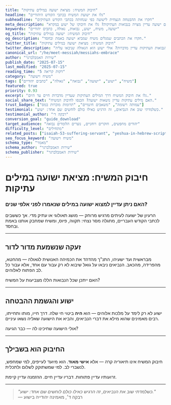```yaml
---
title: "חיבוק המשיח: מציאת ישועה במילים עתיקות"
headline: "גלו את ישועת המשיח בכתבי הקודש היהודיים"
subheadline: "חקרו את ההבטחה הנצחית לישועה כפי שנחזתה בכתבי הקודש העתיקים"
meta_description: "האם ישועה עדיין מצויה בנבואות העתיקות? גלו את חיבוקו של ישוע במקרא."
keywords: "ישועה, משיח, ישוע, נבואות, גאולה, כתבים יהודיים"
og_title: "חיבוק המשיח: ישועה במילים עתיקות"
og_description: "חקרו את הכתבים שמגלים משיח שמביא ישועה באמת ובחסד."
twitter_title: "חיבוק המשיח: מציאת ישועה במילים עתיקות"
twitter_description: "האם הנבואות העתיקות עדיין מדברות? אולי ישוע הוא הגאולה שניבאו עליה?"
canonical_url: "/he/meet-messiah/messiahs-embrace"
author: "שירות האמבלברגר"
publish_date: "2025-07-15"
last_modified: "2025-07-15"
reading_time: "5 דקות קריאה"
category: "משיח וישועה"
tags: ["משיח", "ישוע", "ישועה", "נבואה", "גאולה", "כתבים יהודיים"]
featured: true
priority: 0.93
excerpt: "גלו את חיבוק המשיח דרך המילים העתיקות שעדיין מדברות חיים עד היום."
social_share_text: "האם מילים עתיקות עדיין נושאות ישועה? הכנסו לחיבוק המשיח."
trust_badges: ["עמותה רשומה", "משאבים חינמיים", "תרומות מוכרות במס"]
testimonial: "כשלמדתי שוב את הנביאים, זה הרגיש כאילו כולם לוחשים שם אחד: ישוע."
testimonial_author: "רבקה ד׳"
conversion_goal: "guide_download"
target_audience: "יהודים מחפשים, חוקרים רוחניים, נוצרים הלומדים נבואה"
difficulty_level: "מתחילים"
related_posts: ["isaiah-53-suffering-servant", "yeshua-in-hebrew-scriptures", "who-is-yeshua"]
seo_focus_keyword: "משיח וישועה"
schema_type: "מאמר"
schema_author: "שירות האמבלברגר"
schema_publisher: "שירות האמבלברגר"
---
```


# חיבוק המשיח: מציאת ישועה במילים עתיקות

### האם ניתן עדיין למצוא ישועה במילים שנאמרו לפני אלפי שנים?

הרעיון של ישועה לעיתים מרגיש מרוחק — מושג תאולוגי או עתיק מדי. אך כששבים לכתבי הקודש העבריים, מתגלה מסר נצחי: תקווה, פיוס, ומשיח שמחבק אותנו באמת ובחסד.

---

## זעקה שנשמעת מדור לדור

מבראשית ועד ישעיהו, התנ"ך מהדהד את הכמיהה האנושית לגאולה — מהחטא, מהפרידה, מהכאב. הנביאים ניבאו על גואל שיבוא לא רק עבור עם אחד, אלא עבור כל לב הפתוח לאלוהים.

האם ייתכן שכל הנבואות הללו מצביעות על המשיח?

---

## ישוע והגשמת ההבטחה

ישוע לא רק לימד על מלכות אלוהים — הוא **היה** ביטוי חי שלה. דרך חייו, מותו ותחייתו, רבים מאמינים שהוא מילא את דברי הנביאים, והביא את הישועה שאליה נשאו עיניים.

אולי הישועה שחיכינו לה — כבר הגיעה?

---

## החיבוק הוא בשבילך

חיבוק המשיח אינו תיאוריה קרה — אלא **אישי מאוד**. הוא מיועד לעייפים, למי שמחפש, לנשברי לב. למי שמשתוקק לשלום ולתכלית.

זרועותיו עדיין פתוחות. דבריו עדיין חיים. ההזמנה עדיין קיימת.

---

> _"כשלמדתי שוב את הנביאים, זה הרגיש כאילו כולם לוחשים שם אחד: ישוע."_  
> — רבקה ד׳, מאמינה יהודייה בישוע
